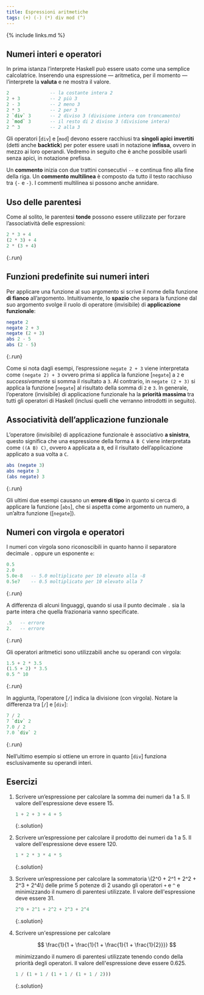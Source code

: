 ```yaml
---
title: Espressioni aritmetiche
tags: (+) (-) (*) div mod (^)
---
```


{% include links.md %}

## Numeri interi e operatori

In prima istanza l’interprete Haskell può essere usato come una
semplice calcolatrice. Inserendo una espressione — aritmetica, per
il momento — l’interprete la **valuta** e ne mostra il valore.

``` haskell
2               -- la costante intera 2
2 + 3           -- 2 più 3
2 - 3           -- 2 meno 3
2 * 3           -- 2 per 3
2 `div` 3       -- 2 diviso 3 (divisione intera con troncamento)
2 `mod` 3       -- il resto di 2 diviso 3 (divisione intera)
2 ^ 3           -- 2 alla 3
```

Gli operatori [`div`] e [`mod`] devono essere racchiusi tra **singoli
apici invertiti** (detti anche **backtick**) per poter essere usati
in notazione **infissa**, ovvero in mezzo ai loro operandi. Vedremo
in seguito che è anche possibile usarli senza apici, in notazione
prefissa.

Un **commento** inizia con due trattini consecutivi `--` e continua
fino alla fine della riga. Un **commento multilinea** è composto da
tutto il testo racchiuso tra `{-` e `-}`. I commenti multilinea si
possono anche annidare.

## Uso delle parentesi

Come al solito, le parentesi **tonde** possono essere utilizzate per
forzare l’associatività delle espressioni:

``` haskell
2 * 3 + 4
(2 * 3) + 4
2 * (3 + 4)
```
{:.run}

## Funzioni predefinite sui numeri interi

Per applicare una funzione al suo argomento si scrive il nome della
funzione **di fianco** all’argomento. Intuitivamente, lo **spazio**
che separa la funzione dal suo argomento svolge il ruolo di
operatore (invisibile) di **applicazione funzionale**:

``` haskell
negate 2
negate 2 + 3
negate (2 + 3)
abs 2 - 5
abs (2 - 5)
```
{:.run}

Come si nota dagli esempi, l’espressione `negate 2 + 3` viene
interpretata come `(negate 2) + 3` ovvero prima si applica la
funzione [`negate`] a `2` e _successivamente_ si somma il risultato
a `3`.  Al contrario, in `negate (2 + 3)` si applica la funzione
[`negate`] al risultato della somma di `2` e `3`.  In generale,
l’operatore (invisibile) di applicazione funzionale ha la **priorità
massima** tra tutti gli operatori di Haskell (inclusi quelli che
verranno introdotti in seguito).

## Associatività dell’applicazione funzionale

L’operatore (invisibile) di applicazione funzionale è associativo
**a sinistra**, questo significa che una espressione della forma `A
B C` viene interpretata come `((A B) C)`, ovvero `A` applicata a
`B`, ed il risultato dell’applicazione applicato a sua volta a `C`.

``` haskell
abs (negate 3)
abs negate 3
(abs negate) 3
```
{:.run}

Gli ultimi due esempi causano un **errore di tipo** in quanto si
cerca di applicare la funzione [`abs`], che si aspetta come argomento
un numero, a un’altra funzione ([`negate`]).

## Numeri con virgola e operatori

I numeri con virgola sono riconoscibili in quanto hanno il
separatore decimale `.` oppure un esponente `e`:

``` haskell
0.5
2.0
5.0e-8   -- 5.0 moltiplicato per 10 elevato alla -8
0.5e7    -- 0.5 moltiplicato per 10 elevato alla 7
```
{:.run}

A differenza di alcuni linguaggi, quando si usa il punto decimale
`.` sia la parte intera che quella frazionaria vanno specificate.

``` haskell
.5   -- errore
2.   -- errore
```
{:.run}

Gli operatori aritmetici sono utilizzabili anche su operandi con virgola:

``` haskell
1.5 + 2 * 3.5
(1.5 + 2) * 3.5
0.5 ^ 10
```
{:.run}

In aggiunta, l’operatore [`/`] indica la divisione (con
virgola). Notare la differenza tra [`/`] e [`div`]:

```haskell
7 / 2
7 `div` 2
7.0 / 2
7.0 `div` 2
```
{:.run}

Nell’ultimo esempio si ottiene un errore in quanto [`div`] funziona
esclusivamente su operandi interi.

## Esercizi

1. Scrivere un’espressione per calcolare la somma dei numeri da 1
   a 5. Il valore dell'espressione deve essere 15.
   ```haskell
   1 + 2 + 3 + 4 + 5
   ```
   {:.solution}
2. Scrivere un’espressione per calcolare il prodotto dei numeri da 1
   a 5. Il valore dell'espressione deve essere 120.
   ```haskell
   1 * 2 * 3 * 4 * 5
   ```
   {:.solution}
3. Scrivere un’espressione per calcolare la sommatoria \\(2^0 +
   2^1 + 2^2 + 2^3 + 2^4\\) delle prime 5 potenze di 2 usando gli
   operatori `+` e `^` e minimizzando il numero di parentesi
   utilizzate. Il valore dell'espressione deve essere 31.
   ```haskell
   2^0 + 2^1 + 2^2 + 2^3 + 2^4
   ```
   {:.solution}
4. Scrivere un'espressione per calcolare

   $$
	   \frac{1}{1 + \frac{1}{1 + \frac{1}{1 + \frac{1}{2}}}}
   $$

   minimizzando il numero di parentesi utilizzate tenendo condo
   della priorità degli operatori. Il valore dell'espressione deve
   essere 0.625.

   ```haskell
   1 / (1 + 1 / (1 + 1 / (1 + 1 / 2)))
   ```
   {:.solution}
